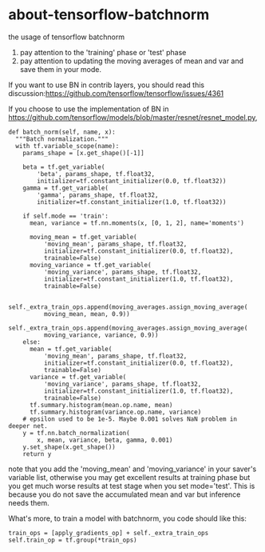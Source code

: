 # about-tensorflow-batchnorm
the usage of tensorflow batchnorm
1. pay attention to the 'training' phase or 'test' phase
2. pay attention to updating the moving averages of mean and var and save them in your mode.

If you want to use BN in contrib layers, you should read this discussion:https://github.com/tensorflow/tensorflow/issues/4361

If you choose to use the implementation of BN in https://github.com/tensorflow/models/blob/master/resnet/resnet_model.py, 

    def batch_norm(self, name, x):
      """Batch normalization."""
      with tf.variable_scope(name):
        params_shape = [x.get_shape()[-1]]

        beta = tf.get_variable(
            'beta', params_shape, tf.float32,
            initializer=tf.constant_initializer(0.0, tf.float32))
        gamma = tf.get_variable(
            'gamma', params_shape, tf.float32,
            initializer=tf.constant_initializer(1.0, tf.float32))

        if self.mode == 'train':
          mean, variance = tf.nn.moments(x, [0, 1, 2], name='moments')

          moving_mean = tf.get_variable(
              'moving_mean', params_shape, tf.float32,
              initializer=tf.constant_initializer(0.0, tf.float32),
              trainable=False)
          moving_variance = tf.get_variable(
              'moving_variance', params_shape, tf.float32,
              initializer=tf.constant_initializer(1.0, tf.float32),
              trainable=False)

          self._extra_train_ops.append(moving_averages.assign_moving_average(
              moving_mean, mean, 0.9))
          self._extra_train_ops.append(moving_averages.assign_moving_average(
              moving_variance, variance, 0.9))
        else:
          mean = tf.get_variable(
              'moving_mean', params_shape, tf.float32,
              initializer=tf.constant_initializer(0.0, tf.float32),
              trainable=False)
          variance = tf.get_variable(
              'moving_variance', params_shape, tf.float32,
              initializer=tf.constant_initializer(1.0, tf.float32),
              trainable=False)
          tf.summary.histogram(mean.op.name, mean)
          tf.summary.histogram(variance.op.name, variance)
        # epsilon used to be 1e-5. Maybe 0.001 solves NaN problem in deeper net.
        y = tf.nn.batch_normalization(
            x, mean, variance, beta, gamma, 0.001)
        y.set_shape(x.get_shape())
        return y
note that you add the 'moving_mean' and 'moving_variance' in your saver's variable list, otherwise you may get excellent results at training phase but you get much worse results at test stage when you set mode='test'. This is because you do not save the accumulated mean and var but inference needs them.

What's more, to train a model with batchnorm, you code should like this:

    train_ops = [apply_gradients_op] + self._extra_train_ops
    self.train_op = tf.group(*train_ops)
